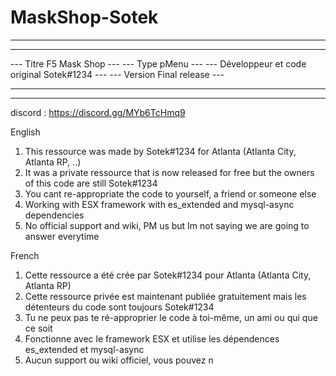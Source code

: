 # MaskShop-Sotek
------------------------------------------------------------------------------------
---																				 ---
--- Titre								    F5 Mask Shop           				 ---
--- Type								    pMenu								 ---
--- Développeur et code original		    Sotek#1234							 ---
--- Version									Final release						 ---
---																				 ---
------------------------------------------------------------------------------------

 discord : https://discord.gg/MYb6TcHmq9

English

1) This ressource was made by Sotek#1234  for Atlanta (Atlanta City, Atlanta RP, ..)
2) It was a private ressource that is now released for free but the owners of this code are still Sotek#1234 
3) You cant re-appropriate the code to yourself, a friend or someone else
4) Working with ESX framework with es_extended and mysql-async dependencies
5) No official support and wiki, PM us but Im not saying we are going to answer everytime


French
1) Cette ressource a été crée par Sotek#1234  pour Atlanta (Atlanta City, Atlanta RP)
2) Cette ressource privée est maintenant publiée gratuitement mais les détenteurs du code sont toujours Sotek#1234 
3) Tu ne peux pas te ré-approprier le code à toi-même, un ami ou qui que ce soit
4) Fonctionne avec le framework ESX et utilise les dépendences es_extended et mysql-async
5) Aucun support ou wiki officiel, vous pouvez n
